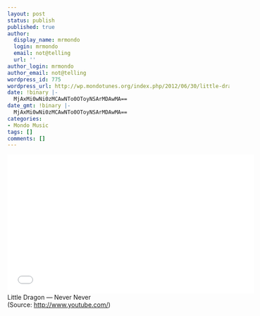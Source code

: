 ```yaml
---
layout: post
status: publish
published: true
author:
  display_name: mrmondo
  login: mrmondo
  email: not@telling
  url: ''
author_login: mrmondo
author_email: not@telling
wordpress_id: 775
wordpress_url: http://wp.mondotunes.org/index.php/2012/06/30/little-dragon-never-never/
date: !binary |-
  MjAxMi0wNi0zMCAwNTo0OToyNSArMDAwMA==
date_gmt: !binary |-
  MjAxMi0wNi0zMCAwNTo0OToyNSArMDAwMA==
categories:
- Mondo Music
tags: []
comments: []
---
```

<iframe width="560" height="315" src="//www.youtube.com/embed/A-XXJW08CXw" frameborder="0"> </iframe>
Little Dragon &#8212; Never Never
<div class="attribution">(<span>Source:</span> <a href="http://www.youtube.com/">http://www.youtube.com/</a>)</div>
